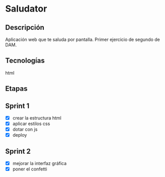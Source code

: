 # Saludator

## Descripción
Aplicación web que te saluda por pantalla. Primer ejercicio de segundo de DAM.

## Tecnologías
html


## Etapas

## Sprint 1
- [x] crear la estructura html
- [x] aplicar estilos css
- [x] dotar con js
- [x] deploy
  
 ## Sprint 2
- [x] mejorar la interfaz gráfica
- [x] poner el confetti

